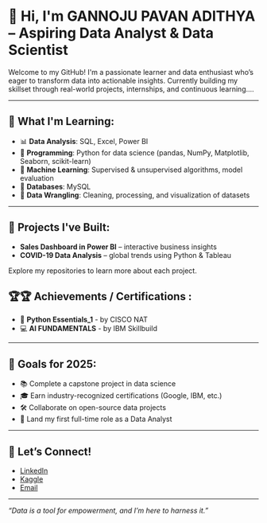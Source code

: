 # 👋 Hi, I'm GANNOJU PAVAN ADITHYA – Aspiring Data Analyst & Data Scientist

Welcome to my GitHub! I'm a passionate learner and data enthusiast who’s eager to transform data into actionable insights.
Currently building my skillset through real-world projects, internships, and continuous learning....

---

## 🌱 What I'm Learning:
- 📊 **Data Analysis**: SQL, Excel, Power BI  
- 🐍 **Programming**: Python for data science (pandas, NumPy, Matplotlib, Seaborn, scikit-learn)  
- 🧠 **Machine Learning**: Supervised & unsupervised algorithms, model evaluation  
- 💾 **Databases**: MySQL  
- 📁 **Data Wrangling**: Cleaning, processing, and visualization of datasets  

---

## 🧩 Projects I've Built:
- **Sales Dashboard in Power BI** – interactive business insights   
- **COVID-19 Data Analysis** – global trends using Python & Tableau  


Explore my repositories to learn more about each project.

## 🏆🏆 Achievements / Certifications :
- 🐍 **Python Essentials_1** - by CISCO NAT
- 💻 **AI FUNDAMENTALS** - by IBM Skillbuild

---

## 🎯 Goals for 2025:
- 📚 Complete a capstone project in data science  
- 🎓 Earn industry-recognized certifications (Google, IBM, etc.)  
- 🛠 Collaborate on open-source data projects  
- 🤝 Land my first full-time role as a Data Analyst  

---

## 💬 Let’s Connect!
- [LinkedIn](https://www.linkedin.com/in/gpavan-adithya)
- [Kaggle](https://www.kaggle.com/gpavanadithya)
- [Email](mailto:adithyagannoju@gmail.com)

---

*“Data is a tool for empowerment, and I’m here to harness it.”*

